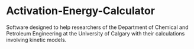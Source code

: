 # Activation-Energy-Calculator
Software designed to help researchers of the Department of Chemical and Petroleum Engineering at the University of Calgary with their calculations involving kinetic models.
